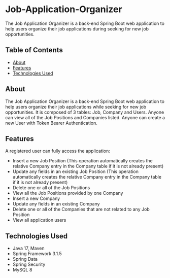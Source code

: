 # Job-Application-Organizer

The Job Application Organizer is a back-end Spring Boot web application to help users organize their job applications during seeking for new job opportunities.

## Table of Contents

- [About](#about)
- [Features](#features)
- [Technologies Used](#technologies-used)

## About

The Job Application Organizer is a back-end Spring Boot web application to help users organize their job applications while seeking for new job opportunities.
It is composed of 3 tables: Job, Company and Users.
Anyone can view all of the Job Positions and Companies listed.
Anyone can create a new User with Token Bearer Authentication. 


## Features

A registered user can fully access the application:
- Insert a new Job Position (This operation automatically creates the relative Company entry in the Company table if it is not already present)
- Update any fields in an existing Job Position (This operation automatically creates the relative Company entry in the Company table if it is not already present)
- Delete one or all of the Job Positions
- View all the Job Positions provided by one Company
- Insert a new Company
- Update any fields in an existing Company
- Delete one or all of the Companies that are not related to any Job Position
- View all application users

## Technologies Used

- Java 17, Maven
- Spring Framework 3.1.5
- Spring Data
- Spring Security
- MySQL 8
